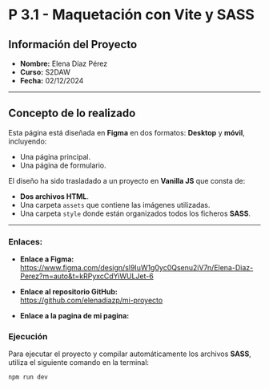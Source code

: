 # P 3.1 - Maquetación con Vite y SASS

## Información del Proyecto
- **Nombre:** Elena Díaz Pérez  
- **Curso:** S2DAW  
- **Fecha:** 02/12/2024  

---

## Concepto de lo realizado

Esta página está diseñada en **Figma** en dos formatos: **Desktop** y **móvil**, incluyendo:
- Una página principal.
- Una página de formulario.

El diseño ha sido trasladado a un proyecto en **Vanilla JS** que consta de:
- **Dos archivos HTML**.
- Una carpeta `assets` que contiene las imágenes utilizadas.
- Una carpeta `style` donde están organizados todos los ficheros **SASS**.

---

### Enlaces:

- **Enlace a Figma:**  
  https://www.figma.com/design/sl9IuW1g0yc0Qsenu2iV7n/Elena-Diaz-Perez?m=auto&t=kRPyxcCdYiWULJet-6  

- **Enlace al repositorio GitHub:**  
  https://github.com/elenadiazp/mi-proyecto  

- **Enlace a la pagina de mi pagina:**  
  
### Ejecución
Para ejecutar el proyecto y compilar automáticamente los archivos **SASS**, utiliza el siguiente comando en la terminal:  

```bash
npm run dev







